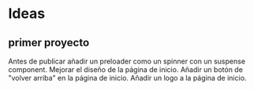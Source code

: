 # Ideas

## primer proyecto

Antes de publicar añadir un preloader como un spinner con un suspense component.
Mejorar el diseño de la página de inicio.
Añadir un botón de "volver arriba" en la página de inicio.
Añadir un logo a la página de inicio.

